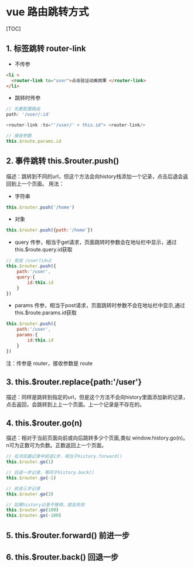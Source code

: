 # vue 路由跳转方式

[TOC]

## 1. 标签跳转 router-link

- 不传参

```html
<li >
  <router-link to="user">点击验证动画效果 </router-link>
</li>
```

- 跳转时传参

```js
// 先要配置路由
path: '/user/:id'

<router-link :to="'/user/' + this.id"> <router-link/>

// 接收参数
this.$route.params.id
```

## 2. 事件跳转 this.$router.push()

描述：跳转到不同的url，但这个方法会向history栈添加一个记录，点击后退会返回到上一个页面。
用法：

- 字符串

```js
this.$router.push('/home')
```

- 对象

```js
this.$router.push({path:'/home'})
```

- query 传参，相当于get请求，页面跳转时参数会在地址栏中显示，通过this.$route.query.id获取

```js
// 变成 /user?id=2
this.$router.push({
    path:'/user',
    query:{
        id:this.id
    }
})
```

- params 传参，相当于post请求，页面跳转时参数不会在地址栏中显示,通过this.$route.params.id获取

```js
this.$router.push({
    path:'/user',
    params:{
        id:this.id
    }
})
```

注：传参是 router，接收参数是 route

## 3. this.$router.replace{path:'/user'}

描述：同样是跳转到指定的url，但是这个方法不会向history里面添加新的记录，点击返回，会跳转到上上一个页面。上一个记录是不存在的。

## 4. this.$router.go(n)

描述：相对于当前页面向前或向后跳转多少个页面,类似 window.history.go(n)。n可为正数可为负数。正数返回上一个页面。

```js
// 在浏览器记录中前进1步，相当于history.forward()
this.$router.go(1)

// 后退一步记录，等同于history.back()
this.$router.go(-1)

// 前进三步记录
this.$router.go(3)

// 如果history记录不够用，就会失败
this.$router.go(100)
this.$router.go(-100)
```

## 5. this.$router.forward() 前进一步

## 6. this.$router.back() 回退一步
